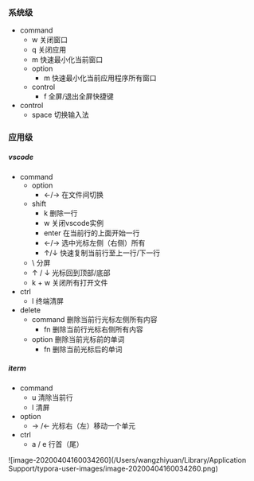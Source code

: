 ### **系统级**

- command
  - w  关闭窗口
  - q   关闭应用
  - m  快速最小化当前窗口
  - option
    - m   快速最小化当前应用程序所有窗口
  - control
    - f  全屏/退出全屏快捷键
- control
  - space  切换输入法

### 应用级

##### vscode

- command
  - option
    - ←/→  在文件间切换
  - shift
    - k   删除一行
    - w  关闭vscode实例
    - enter  在当前行的上面开始一行
    - ←/→   选中光标左侧（右侧）所有
    - ↑/↓   快速复制当前行至上一行/下一行
  - \  分屏
  - ↑ / ↓  光标回到顶部/底部
  - k + w   关闭所有打开文件
- ctrl
  - l   终端清屏
- delete
  - command   删除当前行光标左侧所有内容
    - fn   删除当前行光标右侧所有内容
  - option   删除当前光标前的单词
    - fn  删除当前光标后的单词

##### iterm

- command
  - u  清除当前行
  - l   清屏
- option
  - → /← 光标右（左）移动一个单元
- ctrl
  - a / e     行首（尾）

![image-20200404160034260](/Users/wangzhiyuan/Library/Application Support/typora-user-images/image-20200404160034260.png)